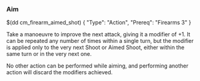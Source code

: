 ### Aim

$(dd cm_firearm_aimed_shot)
{ "Type": "Action",
	"Prereq": "Firearms 3"
}

Take a manoeuvre to improve the next attack, giving it a
modifier of +1. It can be repeated any number of times within a 
single turn, but the modifier is applied only to the very next 
Shoot or Aimed Shoot, either within the same turn or in the very next one. 

No other action can be performed while aiming, and performing another
action will discard the modifiers achieved.
